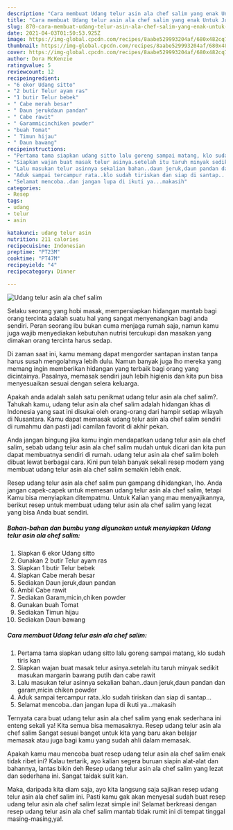 ```yaml
---
description: "Cara membuat Udang telur asin ala chef salim yang enak Untuk Jualan"
title: "Cara membuat Udang telur asin ala chef salim yang enak Untuk Jualan"
slug: 870-cara-membuat-udang-telur-asin-ala-chef-salim-yang-enak-untuk-jualan
date: 2021-04-03T01:50:53.925Z
image: https://img-global.cpcdn.com/recipes/8aabe529993204af/680x482cq70/udang-telur-asin-ala-chef-salim-foto-resep-utama.jpg
thumbnail: https://img-global.cpcdn.com/recipes/8aabe529993204af/680x482cq70/udang-telur-asin-ala-chef-salim-foto-resep-utama.jpg
cover: https://img-global.cpcdn.com/recipes/8aabe529993204af/680x482cq70/udang-telur-asin-ala-chef-salim-foto-resep-utama.jpg
author: Dora McKenzie
ratingvalue: 5
reviewcount: 12
recipeingredient:
- "6 ekor Udang sitto"
- "2 butir Telur ayam ras"
- "1 butir Telur bebek"
- " Cabe merah besar"
- " Daun jerukdaun pandan"
- " Cabe rawit"
- " Garammicinchiken powder"
- "buah Tomat"
- " Timun hijau"
- " Daun bawang"
recipeinstructions:
- "Pertama tama siapkan udang sitto lalu goreng sampai matang, klo sudah tiris kan"
- "Siapkan wajan buat masak telur asinya.setelah itu taruh minyak sedikit masukan margarin bawang putih dan cabe rawit"
- "Lalu masukan telur asinnya sekalian bahan..daun jeruk,daun pandan dan garam,micin chiken powder"
- "Aduk sampai tercampur rata..klo sudah tiriskan dan siap di santap..."
- "Selamat mencoba..dan jangan lupa di ikuti ya...makasih"
categories:
- Resep
tags:
- udang
- telur
- asin

katakunci: udang telur asin 
nutrition: 211 calories
recipecuisine: Indonesian
preptime: "PT23M"
cooktime: "PT47M"
recipeyield: "4"
recipecategory: Dinner

---
```



![Udang telur asin ala chef salim](https://img-global.cpcdn.com/recipes/8aabe529993204af/680x482cq70/udang-telur-asin-ala-chef-salim-foto-resep-utama.jpg)

Selaku seorang yang hobi masak, mempersiapkan hidangan mantab bagi orang tercinta adalah suatu hal yang sangat menyenangkan bagi anda sendiri. Peran seorang ibu bukan cuma menjaga rumah saja, namun kamu juga wajib menyediakan kebutuhan nutrisi tercukupi dan masakan yang dimakan orang tercinta harus sedap.

Di zaman  saat ini, kamu memang dapat mengorder santapan instan tanpa harus susah mengolahnya lebih dulu. Namun banyak juga lho mereka yang memang ingin memberikan hidangan yang terbaik bagi orang yang dicintainya. Pasalnya, memasak sendiri jauh lebih higienis dan kita pun bisa menyesuaikan sesuai dengan selera keluarga. 



Apakah anda adalah salah satu penikmat udang telur asin ala chef salim?. Tahukah kamu, udang telur asin ala chef salim adalah hidangan khas di Indonesia yang saat ini disukai oleh orang-orang dari hampir setiap wilayah di Nusantara. Kamu dapat memasak udang telur asin ala chef salim sendiri di rumahmu dan pasti jadi camilan favorit di akhir pekan.

Anda jangan bingung jika kamu ingin mendapatkan udang telur asin ala chef salim, sebab udang telur asin ala chef salim mudah untuk dicari dan kita pun dapat membuatnya sendiri di rumah. udang telur asin ala chef salim boleh dibuat lewat berbagai cara. Kini pun telah banyak sekali resep modern yang membuat udang telur asin ala chef salim semakin lebih enak.

Resep udang telur asin ala chef salim pun gampang dihidangkan, lho. Anda jangan capek-capek untuk memesan udang telur asin ala chef salim, tetapi Kamu bisa menyiapkan ditempatmu. Untuk Kalian yang mau menyajikannya, berikut resep untuk membuat udang telur asin ala chef salim yang lezat yang bisa Anda buat sendiri.

<!--inarticleads1-->

##### Bahan-bahan dan bumbu yang digunakan untuk menyiapkan Udang telur asin ala chef salim:

1. Siapkan 6 ekor Udang sitto
1. Gunakan 2 butir Telur ayam ras
1. Siapkan 1 butir Telur bebek
1. Siapkan  Cabe merah besar
1. Sediakan  Daun jeruk,daun pandan
1. Ambil  Cabe rawit
1. Sediakan  Garam,micin,chiken powder
1. Gunakan buah Tomat
1. Sediakan  Timun hijau
1. Sediakan  Daun bawang




<!--inarticleads2-->

##### Cara membuat Udang telur asin ala chef salim:

1. Pertama tama siapkan udang sitto lalu goreng sampai matang, klo sudah tiris kan
1. Siapkan wajan buat masak telur asinya.setelah itu taruh minyak sedikit masukan margarin bawang putih dan cabe rawit
1. Lalu masukan telur asinnya sekalian bahan..daun jeruk,daun pandan dan garam,micin chiken powder
1. Aduk sampai tercampur rata..klo sudah tiriskan dan siap di santap...
1. Selamat mencoba..dan jangan lupa di ikuti ya...makasih




Ternyata cara buat udang telur asin ala chef salim yang enak sederhana ini enteng sekali ya! Kita semua bisa memasaknya. Resep udang telur asin ala chef salim Sangat sesuai banget untuk kita yang baru akan belajar memasak atau juga bagi kamu yang sudah ahli dalam memasak.

Apakah kamu mau mencoba buat resep udang telur asin ala chef salim enak tidak ribet ini? Kalau tertarik, ayo kalian segera buruan siapin alat-alat dan bahannya, lantas bikin deh Resep udang telur asin ala chef salim yang lezat dan sederhana ini. Sangat taidak sulit kan. 

Maka, daripada kita diam saja, ayo kita langsung saja sajikan resep udang telur asin ala chef salim ini. Pasti kamu gak akan menyesal sudah buat resep udang telur asin ala chef salim lezat simple ini! Selamat berkreasi dengan resep udang telur asin ala chef salim mantab tidak rumit ini di tempat tinggal masing-masing,ya!.

